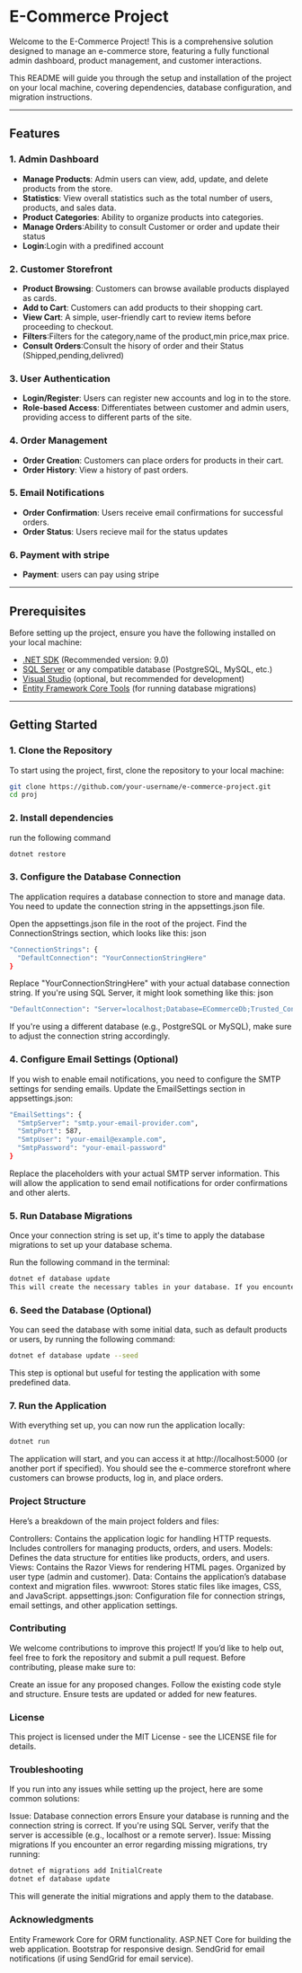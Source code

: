 # E-Commerce Project

Welcome to the E-Commerce Project! This is a comprehensive solution designed to manage an e-commerce store, featuring a fully functional admin dashboard, product management, and customer interactions. 

This README will guide you through the setup and installation of the project on your local machine, covering dependencies, database configuration, and migration instructions.

---

## Features

### 1. **Admin Dashboard**
   - **Manage Products**: Admin users can view, add, update, and delete products from the store.
   - **Statistics**: View overall statistics such as the total number of users, products, and sales data.
   - **Product Categories**: Ability to organize products into categories.
   - **Manage Orders**:Ability to consult Customer or order and update their status
   - **Login**:Login with a predifined account  
   
### 2. **Customer Storefront**
   - **Product Browsing**: Customers can browse available products displayed as cards.
   - **Add to Cart**: Customers can add products to their shopping cart.
   - **View Cart**: A simple, user-friendly cart to review items before proceeding to checkout.
   - **Filters**:Filters for the category,name of the product,min price,max price.
   - **Consult Orders**:Consult the hisory of order and their Status (Shipped,pending,delivred)

### 3. **User Authentication**
   - **Login/Register**: Users can register new accounts and log in to the store.
   - **Role-based Access**: Differentiates between customer and admin users, providing access to different parts of the site.

### 4. **Order Management**
   - **Order Creation**: Customers can place orders for products in their cart.
   - **Order History**: View a history of past orders.     

### 5. **Email Notifications**
   - **Order Confirmation**: Users receive email confirmations for successful orders.
   - **Order Status**: Users recieve mail for the status updates
### 6. **Payment with stripe**
  - **Payment**: users can pay using stripe
---

## Prerequisites

Before setting up the project, ensure you have the following installed on your local machine:

- [.NET SDK](https://dotnet.microsoft.com/download) (Recommended version: 9.0)
- [SQL Server](https://www.microsoft.com/en-us/sql-server/sql-server-downloads) or any compatible database (PostgreSQL, MySQL, etc.)
- [Visual Studio](https://visualstudio.microsoft.com/) (optional, but recommended for development)
- [Entity Framework Core Tools](https://docs.microsoft.com/en-us/ef/core/) (for running database migrations)

---

## Getting Started

### 1. Clone the Repository

To start using the project, first, clone the repository to your local machine:

```bash
git clone https://github.com/your-username/e-commerce-project.git
cd proj
```
### 2. Install dependencies
 run the following command
 ```bash
dotnet restore
```
### 3. Configure the Database Connection
The application requires a database connection to store and manage data. You need to update the connection string in the appsettings.json file.

Open the appsettings.json file in the root of the project.
Find the ConnectionStrings section, which looks like this:
json
```bash
"ConnectionStrings": {
  "DefaultConnection": "YourConnectionStringHere"
}
```
Replace "YourConnectionStringHere" with your actual database connection string. If you're using SQL Server, it might look something like this:
json
```bash
"DefaultConnection": "Server=localhost;Database=ECommerceDb;Trusted_Connection=True;"
```
If you're using a different database (e.g., PostgreSQL or MySQL), make sure to adjust the connection string accordingly.

### 4. Configure Email Settings (Optional)
If you wish to enable email notifications, you need to configure the SMTP settings for sending emails. Update the EmailSettings section in appsettings.json:

```bash
"EmailSettings": {
  "SmtpServer": "smtp.your-email-provider.com",
  "SmtpPort": 587,
  "SmtpUser": "your-email@example.com",
  "SmtpPassword": "your-email-password"
}
```

Replace the placeholders with your actual SMTP server information. This will allow the application to send email notifications for order confirmations and other alerts.

### 5. Run Database Migrations
Once your connection string is set up, it's time to apply the database migrations to set up your database schema.

Run the following command in the terminal:

```bash
dotnet ef database update
This will create the necessary tables in your database. If you encounter any issues, ensure your database is running and accessible, and that the connection string is correct.
```
### 6. Seed the Database (Optional)
You can seed the database with some initial data, such as default products or users, by running the following command:

```bash
dotnet ef database update --seed
```
This step is optional but useful for testing the application with some predefined data.

### 7. Run the Application
With everything set up, you can now run the application locally:

```bash
dotnet run
```
The application will start, and you can access it at http://localhost:5000 (or another port if specified). You should see the e-commerce storefront where customers can browse products, log in, and place orders.



### Project Structure
Here’s a breakdown of the main project folders and files:

Controllers: Contains the application logic for handling HTTP requests. Includes controllers for managing products, orders, and users.
Models: Defines the data structure for entities like products, orders, and users.
Views: Contains the Razor Views for rendering HTML pages. Organized by user type (admin and customer).
Data: Contains the application’s database context and migration files.
wwwroot: Stores static files like images, CSS, and JavaScript.
appsettings.json: Configuration file for connection strings, email settings, and other application settings.

### Contributing
We welcome contributions to improve this project! If you’d like to help out, feel free to fork the repository and submit a pull request. Before contributing, please make sure to:

Create an issue for any proposed changes.
Follow the existing code style and structure.
Ensure tests are updated or added for new features.
### License
This project is licensed under the MIT License - see the LICENSE file for details.

### Troubleshooting
If you run into any issues while setting up the project, here are some common solutions:

Issue: Database connection errors
Ensure your database is running and the connection string is correct.
If you're using SQL Server, verify that the server is accessible (e.g., localhost or a remote server).
Issue: Missing migrations
If you encounter an error regarding missing migrations, try running:

```bash
dotnet ef migrations add InitialCreate
dotnet ef database update
```
This will generate the initial migrations and apply them to the database.

### Acknowledgments
Entity Framework Core for ORM functionality.
ASP.NET Core for building the web application.
Bootstrap for responsive design.
SendGrid for email notifications (if using SendGrid for email service).
